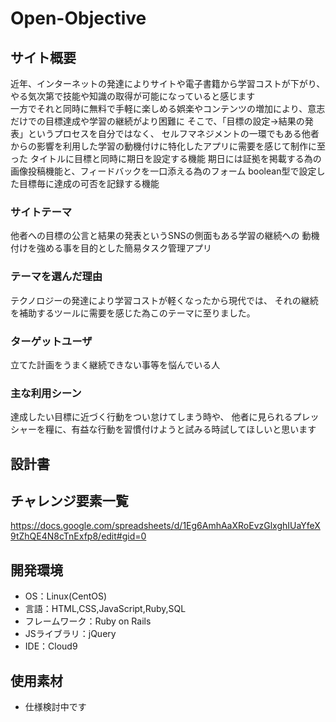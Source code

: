 # Open-Objective

## サイト概要
近年、インターネットの発達によりサイトや電子書籍から学習コストが下がり、やる気次第で技能や知識の取得が可能になっていると感じます  
一方でそれと同時に無料で手軽に楽しめる娯楽やコンテンツの増加により、意志だけでの目標達成や学習の継続がより困難に
そこで、「目標の設定→結果の発表」というプロセスを自分ではなく、
セルフマネジメントの一環でもある他者からの影響を利用した学習の動機付けに特化したアプリに需要を感じて制作に至った
タイトルに目標と同時に期日を設定する機能
期日には証拠を掲載する為の画像投稿機能と、フィードバックを一口添える為のフォーム
boolean型で設定した目標毎に達成の可否を記録する機能

### サイトテーマ
他者への目標の公言と結果の発表というSNSの側面もある学習の継続への
動機付けを強める事を目的とした簡易タスク管理アプリ


### テーマを選んだ理由
テクノロジーの発達により学習コストが軽くなったから現代では、
それの継続を補助するツールに需要を感じた為このテーマに至りました。

### ターゲットユーザ
立てた計画をうまく継続できない事等を悩んでいる人


### 主な利用シーン
達成したい目標に近づく行動をつい怠けてしまう時や、
他者に見られるプレッシャーを糧に、有益な行動を習慣付けようと試みる時試してほしいと思います

## 設計書


## チャレンジ要素一覧
https://docs.google.com/spreadsheets/d/1Eg6AmhAaXRoEvzGlxghIUaYfeX9tZhQE4N8cTnExfp8/edit#gid=0

## 開発環境
- OS：Linux(CentOS)
- 言語：HTML,CSS,JavaScript,Ruby,SQL
- フレームワーク：Ruby on Rails
- JSライブラリ：jQuery
- IDE：Cloud9

## 使用素材
- 仕様検討中です